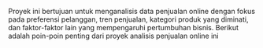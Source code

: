 Proyek ini bertujuan untuk menganalisis data penjualan online dengan fokus pada preferensi pelanggan, tren penjualan, kategori produk yang diminati, dan faktor-faktor lain yang mempengaruhi pertumbuhan bisnis. Berikut adalah poin-poin penting dari proyek analisis penjualan online ini
